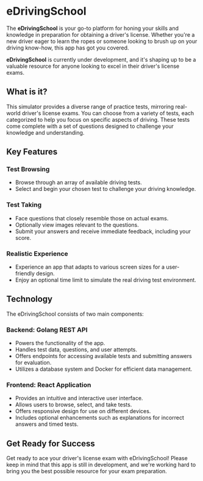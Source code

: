 # eDrivingSchool

The **eDrivingSchool** is your go-to platform for honing your skills and knowledge in preparation for obtaining a driver's license. Whether you're a new driver eager to learn the ropes or someone looking to brush up on your driving know-how, this app has got you covered.

**eDrivingSchool** is currently under development, and it's shaping up to be a valuable resource for anyone looking to excel in their driver's license exams.

## What is it?

This simulator provides a diverse range of practice tests, mirroring real-world driver's license exams. You can choose from a variety of tests, each categorized to help you focus on specific aspects of driving. These tests come complete with a set of questions designed to challenge your knowledge and understanding.

## Key Features

### Test Browsing
- Browse through an array of available driving tests.
- Select and begin your chosen test to challenge your driving knowledge.

### Test Taking
- Face questions that closely resemble those on actual exams.
- Optionally view images relevant to the questions.
- Submit your answers and receive immediate feedback, including your score.

### Realistic Experience
- Experience an app that adapts to various screen sizes for a user-friendly design.
- Enjoy an optional time limit to simulate the real driving test environment.

## Technology

The eDrivingSchool consists of two main components:

### Backend: Golang REST API
- Powers the functionality of the app.
- Handles test data, questions, and user attempts.
- Offers endpoints for accessing available tests and submitting answers for evaluation.
- Utilizes a database system and Docker for efficient data management.

### Frontend: React Application
- Provides an intuitive and interactive user interface.
- Allows users to browse, select, and take tests.
- Offers responsive design for use on different devices.
- Includes optional enhancements such as explanations for incorrect answers and timed tests.

## Get Ready for Success

Get ready to ace your driver's license exam with eDrivingSchool! Please keep in mind that this app is still in development, and we're working hard to bring you the best possible resource for your exam preparation.
